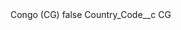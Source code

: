 <?xml version="1.0" encoding="UTF-8"?>
<CustomMetadata xmlns="http://soap.sforce.com/2006/04/metadata" xmlns:xsi="http://www.w3.org/2001/XMLSchema-instance" xmlns:xsd="http://www.w3.org/2001/XMLSchema">
    <label>Congo (CG)</label>
    <protected>false</protected>
    <values>
        <field>Country_Code__c</field>
        <value xsi:type="xsd:string">CG</value>
    </values>
</CustomMetadata>
